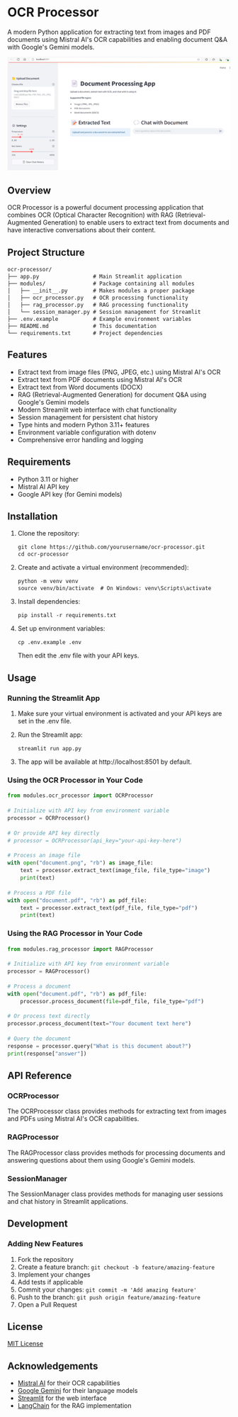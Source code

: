 # OCR Processor

A modern Python application for extracting text from images and PDF documents using Mistral AI's OCR capabilities and enabling document Q&A with Google's Gemini models.

![UI Screenshot](Other/UI%20Screenshot.png)

## Overview

OCR Processor is a powerful document processing application that combines OCR (Optical Character Recognition) with RAG (Retrieval-Augmented Generation) to enable users to extract text from documents and have interactive conversations about their content.

## Project Structure

```
ocr-processor/
├── app.py                 # Main Streamlit application
├── modules/               # Package containing all modules
│   ├── __init__.py        # Makes modules a proper package
│   ├── ocr_processor.py   # OCR processing functionality
│   ├── rag_processor.py   # RAG processing functionality
│   └── session_manager.py # Session management for Streamlit
├── .env.example           # Example environment variables
├── README.md              # This documentation
└── requirements.txt       # Project dependencies
```

## Features

- Extract text from image files (PNG, JPEG, etc.) using Mistral AI's OCR
- Extract text from PDF documents using Mistral AI's OCR
- Extract text from Word documents (DOCX)
- RAG (Retrieval-Augmented Generation) for document Q&A using Google's Gemini models
- Modern Streamlit web interface with chat functionality
- Session management for persistent chat history
- Type hints and modern Python 3.11+ features
- Environment variable configuration with dotenv
- Comprehensive error handling and logging

## Requirements

- Python 3.11 or higher
- Mistral AI API key
- Google API key (for Gemini models)

## Installation

1. Clone the repository:
   ```
   git clone https://github.com/yourusername/ocr-processor.git
   cd ocr-processor
   ```

2. Create and activate a virtual environment (recommended):
   ```
   python -m venv venv
   source venv/bin/activate  # On Windows: venv\Scripts\activate
   ```

3. Install dependencies:
   ```
   pip install -r requirements.txt
   ```

4. Set up environment variables:
   ```
   cp .env.example .env
   ```
   Then edit the .env file with your API keys.

## Usage

### Running the Streamlit App

1. Make sure your virtual environment is activated and your API keys are set in the .env file.

2. Run the Streamlit app:
   ```
   streamlit run app.py
   ```

3. The app will be available at http://localhost:8501 by default.

### Using the OCR Processor in Your Code

```python
from modules.ocr_processor import OCRProcessor

# Initialize with API key from environment variable
processor = OCRProcessor()

# Or provide API key directly
# processor = OCRProcessor(api_key="your-api-key-here")

# Process an image file
with open("document.png", "rb") as image_file:
    text = processor.extract_text(image_file, file_type="image")
    print(text)

# Process a PDF file
with open("document.pdf", "rb") as pdf_file:
    text = processor.extract_text(pdf_file, file_type="pdf")
    print(text)
```

### Using the RAG Processor in Your Code

```python
from modules.rag_processor import RAGProcessor

# Initialize with API key from environment variable
processor = RAGProcessor()

# Process a document
with open("document.pdf", "rb") as pdf_file:
    processor.process_document(file=pdf_file, file_type="pdf")

# Or process text directly
processor.process_document(text="Your document text here")

# Query the document
response = processor.query("What is this document about?")
print(response["answer"])
```

## API Reference

### OCRProcessor

The OCRProcessor class provides methods for extracting text from images and PDFs using Mistral AI's OCR capabilities.

### RAGProcessor

The RAGProcessor class provides methods for processing documents and answering questions about them using Google's Gemini models.

### SessionManager

The SessionManager class provides methods for managing user sessions and chat history in Streamlit applications.

## Development

### Adding New Features

1. Fork the repository
2. Create a feature branch: `git checkout -b feature/amazing-feature`
3. Implement your changes
4. Add tests if applicable
5. Commit your changes: `git commit -m 'Add amazing feature'`
6. Push to the branch: `git push origin feature/amazing-feature`
7. Open a Pull Request

## License

[MIT License](LICENSE)

## Acknowledgements

- [Mistral AI](https://mistral.ai/) for their OCR capabilities
- [Google Gemini](https://ai.google.dev/) for their language models
- [Streamlit](https://streamlit.io/) for the web interface
- [LangChain](https://www.langchain.com/) for the RAG implementation
